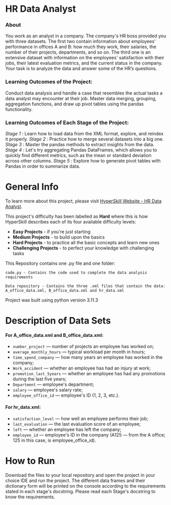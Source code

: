 # HR Data Analyst

### About
You work as an analyst in a company. The company's HR boss provided you with 
three datasets. The first two contain information about employees' performance 
in offices A and B: how much they work, their salaries, the number of their 
projects, departments, and so on. The third one is an extensive dataset with 
information on the employees' satisfaction with their jobs, their latest 
evaluation metrics, and the current status in the company. Your task is to 
analyze the data and answer some of the HR’s questions.

### Learning Outcomes of the Project:
Conduct data analysis and handle a case that resembles the actual tasks a data 
analyst may encounter at their job. Master data merging, grouping, aggregation 
functions, and draw up pivot tables using the pandas functionality.

### Learning Outcomes of Each Stage of the Project:
_Stage 1_ : Learn how to load data from the XML format, explore, and reindex it properly.
_Stage 2_ : Practice how to merge several datasets into a big one.
_Stage 3_ : Master the pandas methods to extract insights from the data.
_Stage 4_ : Let's try aggregating Pandas DataFrames, which allows you to quickly find different metrics, such as the mean or standard deviation across other columns.
_Stage 5_ : Explore how to generate pivot tables with Pandas in order to summarize data.

# General Info

To learn more about this project, please visit 
[HyperSkill Website - HR Data Analyst](https://hyperskill.org/projects/268).

This project's difficulty has been labelled as __Hard__ where this is how 
HyperSkill describes each of its four available difficulty levels:

- __Easy Projects__ - if you're just starting
- __Medium Projects__ - to build upon the basics
- __Hard Projects__ - to practice all the basic concepts and learn new ones
- __Challenging Projects__ - to perfect your knowledge with challenging tasks

This Repository contains one .py file and one folder:

    code.py - Contains the code used to complete the data analysis requirements

    Data repository - Contains the three .xml files that contain the data: A_office_data.xml, B_office_data.xml and hr_data.xml

Project was built using python version 3.11.3

# Description of Data Sets

#### For A_office_data.xml and B_office_data.xml:

- `number_project` — number of projects an employee has worked on;
- `average_monthly_hours` — typical workload per month in hours;
- `time_spend_company` — how many years an employee has worked in the company;
- `Work_accident` — whether an employee has had an injury at work;
- `promotion_last_5years` — whether an employee has had any promotions during the last five years;
- `Department` — employee's department;
- `salary` — employee's salary rate;
- `employee_office_id` — employee's ID (1, 2, 3, etc.).

#### For hr_data.xml:

- `satisfaction_level` — how well an employee performs their job;
- `last_evaluation` — the last evaluation score of an employee;
- `left` — whether an employee has left the company;
- `employee_id` — employee's ID in the company (A125 — from the A office; 125 in this case, is employee_office_id).


# How to Run

Download the files to your local repository and open the project in your choice 
IDE and run the project. The different data frames and their dictionary form will
be printed on the console according to the requirements stated in each stage's
docstring. Please read each Stage's docstring to know the requirements.

